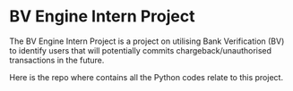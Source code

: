 # BV Engine Intern Project

The BV Engine Intern Project is a project on utilising Bank Verification (BV) to identify users that will potentially commits chargeback/unauthorised transactions in the future.

Here is the repo where contains all the Python codes relate to this project.
